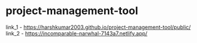 # project-management-tool
link_1 - https://harshkumar2003.github.io/project-management-tool/public/
link_2 - https://incomparable-narwhal-7143a7.netlify.app/
